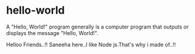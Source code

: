 # hello-world
A "Hello, World!" program generally is a computer program that outputs or displays the message "Hello, World!".

Helloo Friends..!!
Saneeha here..I like Node js.That's why i made of..!!
